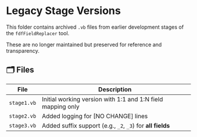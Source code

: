 
# Legacy Stage Versions

This folder contains archived `.vb` files from earlier development stages of the `fdfFieldReplacer` tool.

These are no longer maintained but preserved for reference and transparency.

## 🗂️ Files

| File        | Description |
|-------------|-------------|
| `stage1.vb` | Initial working version with 1:1 and 1:N field mapping only |
| `stage2.vb` | Added logging for [NO CHANGE] lines |
| `stage3.vb` | Added suffix support (e.g., `_2`, `_3`) for **all fields** |
